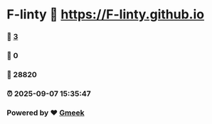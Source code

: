# F-linty :link: https://F-linty.github.io 
### :page_facing_up: [3](https://F-linty.github.io/tag.html) 
### :speech_balloon: 0 
### :hibiscus: 28820 
### :alarm_clock: 2025-09-07 15:35:47 
### Powered by :heart: [Gmeek](https://github.com/Meekdai/Gmeek)

